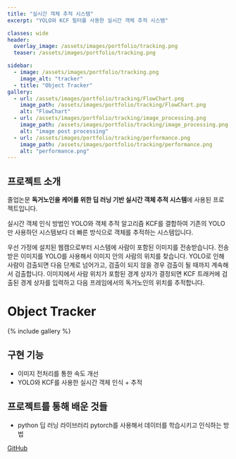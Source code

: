 ```yaml
---
title: "실시간 객체 추적 시스템"
excerpt: "YOLO와 KCF 필터를 사용한 실시간 객체 추적 시스템"

classes: wide
header:
  overlay_image: /assets/images/portfolio/tracking.png
  teaser: /assets/images/portfolio/tracking.png

sidebar:
  - image: /assets/images/portfolio/tracking.png
    image_alt: "tracker"
  - title: "Object Tracker"
gallery:
  - url: /assets/images/portfolio/tracking/FlowChart.png
    image_path: /assets/images/portfolio/tracking/FlowChart.png
    alt: "FlowChart"
  - url: /assets/images/portfolio/tracking/image_processing.png
    image_path: /assets/images/portfolio/tracking/image_processing.png
    alt: "image post processing"
  - url: /assets/images/portfolio/tracking/performance.png
    image_path: /assets/images/portfolio/tracking/performance.png
    alt: "performance.png"
---
```


## 프로젝트 소개

졸업논문 **독거노인을 케어를 위한 딥 러닝 기반 실시간 객체 추적 시스템**에 사용된 프로젝트입니다.

<p>
    실시간 객체 인식 방법인 YOLO와 객체 추적 알고리즘 KCF를 결합하여
    기존의 YOLO만 사용하던 시스템보다 더 빠른 방식으로 객체를 추적하는
    시스템입니다.
</p>
<p>
    우선 가정에 설치된 웹캠으로부터 시스템에 사람이 포함된 이미지를
    전송받습니다. 전송 받은 이미지를 YOLO를 사용해서 이미지 안의 사람의
    위치를 찾습니다. YOLO로 인해 사람이 검출되면 다음 단계로 넘어가고,
    검출이 되지 않을 경우 검출이 될 때까지 계속해서 검출합니다. 이미지에서
    사람 위치가 포함된 경계 상자가 결정되면 KCF 트래커에 검출된 경계
    상자를 입력하고 다음 프레임에서의 독거노인의 위치를 추적합니다.
</p>

# Object Tracker

{% include gallery %}

## 구현 기능

- 이미지 전처리를 통한 속도 개선
- YOLO와 KCF를 사용한 실시간 객체 인식 + 추적

## 프로젝트를 통해 배운 것들

- python 딥 러닝 라이브러리 pytorch를 사용해서 데이터를 학습시키고 인식하는 방법

<a href="https://github.com/joojaeyoon/YOLO_Tracker" itemprop="sameAs" rel="nofollow noopener noreferrer">
  <i class="fab fa-fw fa-github" aria-hidden="true"></i>
  <span class="label">GitHub</span>
</a>
